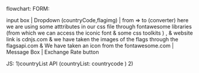 flowchart: 
FORM:

input box
   |
Dropdown (countryCode,flagimg) 
   |
from => to (converter) 
here we are using some atttributes in our css file through fontawesome libraries (from which we can 
access the iconic font & some css toolkits ) , & website link is cdnjs.com
         & 
we have taken the images of the flags through the flagsapi.com 
          & 
We have taken an icon from the fontawesome.com
   |
Message Box
   | 
Exchange Rate button


JS: 
1)countryList API (countryList: countrycode ) 
2)
     





